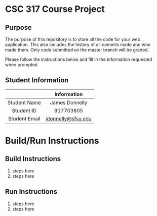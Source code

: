 # CSC 317 Course Project

## Purpose

The purpose of this repository is to store all the code for your web application. This also includes the history of all commits made and who made them. Only code submitted on the master branch will be graded.

Please follow the instructions below and fill in the information requested when prompted.

## Student Information

|               |     Information   |
|:-------------:|   :-------------: |
| Student Name  |   James Donnelly  |
| Student ID    |     917703805     |
| Student Email | jdonnelly@sfsu.edu|


# Build/Run Instructions

## Build Instructions
1. steps here
2. steps here

## Run Instructions
1. steps here
2. steps here 
